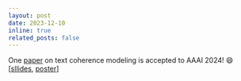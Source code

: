 ```yaml
---
layout: post
date: 2023-12-10
inline: true
related_posts: false
---
```


One [paper](https://arxiv.org/pdf/2312.16893) on text coherence modeling is accepted to AAAI 2024! :smile: [[sllides](/assets/pdf/BBScore-pre.pdf), [poster](/assets/pdf/BBScore.pdf)] 